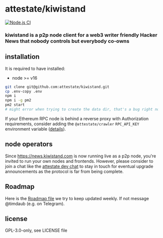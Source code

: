# attestate/kiwistand

[![Node.js CI](https://github.com/attestate/kiwistand/actions/workflows/node.js.yml/badge.svg)](https://github.com/attestate/kiwistand/actions/workflows/node.js.yml)

### kiwistand is a p2p node client for a web3 writer friendly Hacker News that nobody controls but everybody co-owns

## installation

It is required to have installed:

- node >= v16

```bash
git clone git@github.com:attestate/kiwistand.git
cp .env-copy .env
npm i
npm i -g pm2
pm2 start
# might error when trying to create the data dir, that's a bug right now, just run it again
```

If your Ethereum RPC node is behind a reverse proxy with Authorization
requirements, consider adding the `@attestate/crawler` `RPC_API_KEY`
environment variable
([details](https://attestate.com/crawler/main/configuration.html#environment-variables)).

## node operators

Since https://news.kiwistand.com is now running live as a p2p node, you're
invited to run your own nodes and frontends. However, please consider to join a
chat like the [attestate dev chat](https://t.me/attestate) to stay in touch for
eventual upgrade announcements as the protocol is far from being complete.

## Roadmap

Here is the [Roadmap file](https://hackmd.io/GtcGsKrlS_-vIFjhxQVw8w) we try to
keep updated weekly. If not message @timdaub (e.g. on Telegram).

## license

GPL-3.0-only, see LICENSE file
